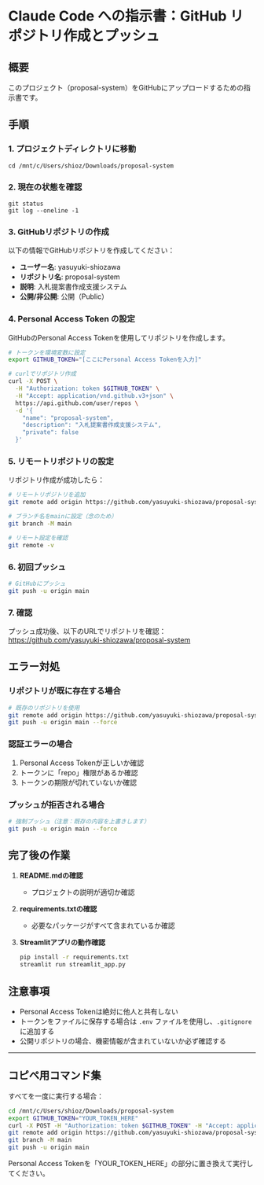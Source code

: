 # Claude Code への指示書：GitHub リポジトリ作成とプッシュ

## 概要
このプロジェクト（proposal-system）をGitHubにアップロードするための指示書です。

## 手順

### 1. プロジェクトディレクトリに移動
```
cd /mnt/c/Users/shioz/Downloads/proposal-system
```

### 2. 現在の状態を確認
```
git status
git log --oneline -1
```

### 3. GitHubリポジトリの作成

以下の情報でGitHubリポジトリを作成してください：
- **ユーザー名**: yasuyuki-shiozawa
- **リポジトリ名**: proposal-system
- **説明**: 入札提案書作成支援システム
- **公開/非公開**: 公開（Public）

### 4. Personal Access Token の設定

GitHubのPersonal Access Tokenを使用してリポジトリを作成します。

```bash
# トークンを環境変数に設定
export GITHUB_TOKEN="[ここにPersonal Access Tokenを入力]"

# curlでリポジトリ作成
curl -X POST \
  -H "Authorization: token $GITHUB_TOKEN" \
  -H "Accept: application/vnd.github.v3+json" \
  https://api.github.com/user/repos \
  -d '{
    "name": "proposal-system",
    "description": "入札提案書作成支援システム",
    "private": false
  }'
```

### 5. リモートリポジトリの設定

リポジトリ作成が成功したら：

```bash
# リモートリポジトリを追加
git remote add origin https://github.com/yasuyuki-shiozawa/proposal-system.git

# ブランチ名をmainに設定（念のため）
git branch -M main

# リモート設定を確認
git remote -v
```

### 6. 初回プッシュ

```bash
# GitHubにプッシュ
git push -u origin main
```

### 7. 確認

プッシュ成功後、以下のURLでリポジトリを確認：
https://github.com/yasuyuki-shiozawa/proposal-system

## エラー対処

### リポジトリが既に存在する場合
```bash
# 既存のリポジトリを使用
git remote add origin https://github.com/yasuyuki-shiozawa/proposal-system.git
git push -u origin main --force
```

### 認証エラーの場合
1. Personal Access Tokenが正しいか確認
2. トークンに「repo」権限があるか確認
3. トークンの期限が切れていないか確認

### プッシュが拒否される場合
```bash
# 強制プッシュ（注意：既存の内容を上書きします）
git push -u origin main --force
```

## 完了後の作業

1. **README.mdの確認**
   - プロジェクトの説明が適切か確認

2. **requirements.txtの確認**
   - 必要なパッケージがすべて含まれているか確認

3. **Streamlitアプリの動作確認**
   ```bash
   pip install -r requirements.txt
   streamlit run streamlit_app.py
   ```

## 注意事項

- Personal Access Tokenは絶対に他人と共有しない
- トークンをファイルに保存する場合は `.env` ファイルを使用し、`.gitignore` に追加する
- 公開リポジトリの場合、機密情報が含まれていないか必ず確認する

---

## コピペ用コマンド集

すべてを一度に実行する場合：

```bash
cd /mnt/c/Users/shioz/Downloads/proposal-system
export GITHUB_TOKEN="YOUR_TOKEN_HERE"
curl -X POST -H "Authorization: token $GITHUB_TOKEN" -H "Accept: application/vnd.github.v3+json" https://api.github.com/user/repos -d '{"name": "proposal-system", "description": "入札提案書作成支援システム", "private": false}'
git remote add origin https://github.com/yasuyuki-shiozawa/proposal-system.git
git branch -M main
git push -u origin main
```

Personal Access Tokenを「YOUR_TOKEN_HERE」の部分に置き換えて実行してください。